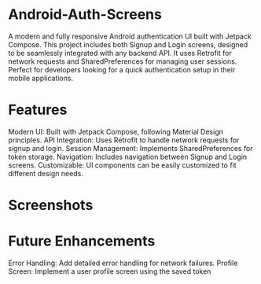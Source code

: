 # Android-Auth-Screens
A modern and fully responsive Android authentication UI built with Jetpack Compose. This project includes both Signup and Login screens, designed to be seamlessly integrated with any backend API. It uses Retrofit for network requests and SharedPreferences for managing user sessions. Perfect for developers looking for a quick authentication setup in their mobile applications.

# Features
Modern UI: Built with Jetpack Compose, following Material Design principles.
API Integration: Uses Retrofit to handle network requests for signup and login.
Session Management: Implements SharedPreferences for token storage.
Navigation: Includes navigation between Signup and Login screens.
Customizable: UI components can be easily customized to fit different design needs.

# Screenshots

# Future Enhancements
Error Handling: Add detailed error handling for network failures.
Profile Screen: Implement a user profile screen using the saved token
